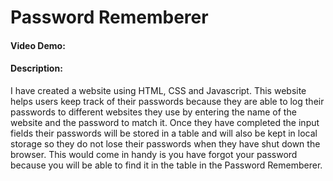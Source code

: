 # Password Rememberer
#### Video Demo:  <URL HERE>
#### Description:
I have created a website using HTML, CSS and Javascript. This website helps users keep track of their passwords because they are able to log their passwords to different websites they use by entering the name of the website and the password to match it. Once they have completed the input fields their passwords will be stored in a table and will also be kept in local storage so they do not lose their passwords when they have shut down the browser. This would come in handy is you have forgot your password because you will be able to find it in the table in the Password Rememberer. 
